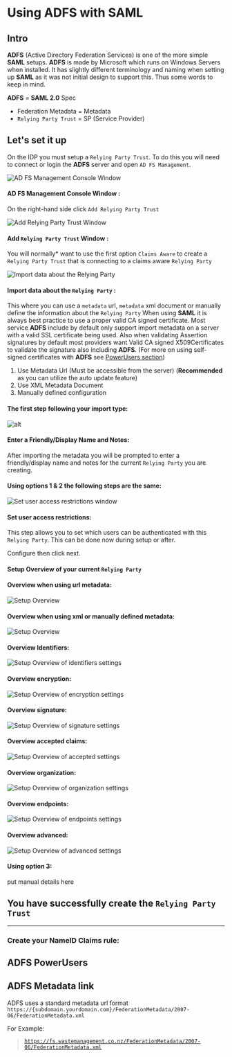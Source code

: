 # Using ADFS with SAML

## Intro
**ADFS** (Active Directory Federation Services) is one of the more simple **SAML** setups.
**ADFS** is made by Microsoft which runs on Windows Servers when installed.
It has slightly different terminology and naming when setting up **SAML** as it was not initial design to support this.
Thus some words to keep in mind.

**ADFS** = **SAML 2.0** Spec
- Federation Metadata = Metadata
- `Relying Party Trust` = SP (Service Provider)


## Let's set it up

On the IDP you must setup a `Relying Party Trust`.
To do this you will need to connect or login the **ADFS** server and open `AD FS Management`.

![AD FS Management Console Window](./images/ADFS_management_console.jpg)
#### AD FS Management Console Window :

On the right-hand side click `Add Relying Party Trust`

![Add Relying Party Trust Window](./images/ADFS_create_rpt_1.jpg)
#### Add `Relying Party Trust` Window :
You will normally* want to use the first option `Claims Aware` to create a `Relying Party Trust` that is connecting to a claims aware `Relying Party`


![Import data about the `Relying Party`](./images/ADFS_create_rpt_claims_aware_2.jpg)
#### Import data about the `Relying Party` :

This where you can use a `metadata` url, `metadata` xml document or manually define the information about the `Relying Party`
When using **SAML** it is always best practice to use a proper valid CA signed certificate.
Most service **ADFS** include by default only support import metadata on a server with a valid SSL certificate being used.
Also when validating Assertion signatures by default most providers want Valid CA signed X509Certificates to validate the signature also including **ADFS**.
(For more on using self-signed certificates with **ADFS** see [PowerUsers section](#adfs-power-users))

1. Use Metadata Url (Must be accessible from the server) (**Recommended** as you can utilize the auto update feature)
2. Use XML Metadata Document
3. Manually defined configuration

#### The first step following your import type:
![alt](./images/ADFS_create_rpt_claims_aware_3_set_display_name.jpg)
#### Enter a Friendly/Display Name and Notes:
After importing the metadata you will be prompted to enter a
friendly/display name and notes for the current `Relying Party` you are creating.


#### Using options 1 & 2 the following steps are the same:

![Set user access restrictions window](./images/ADFS_create_rpt_claims_aware_4_user_access_restriction.jpg)

#### Set user access restrictions:

This step allows you to set which users can be authenticated with this `Relying Party`.
This can be done now during setup or after.

Configure then click next.

#### Setup Overview of your current `Relying Party`
#### Overview when using url metadata:
![Setup Overview](./images/ADFS_create_rpt_claims_aware_5_url_overview.jpg)

#### Overview when using xml or manually defined metadata:
![Setup Overview](./images/ADFS_create_rpt_claims_aware_5_xml_overview.jpg)


#### Overview Identifiers:
![Setup Overview of identifiers settings](./images/ADFS_create_rpt_claims_aware_6_overview_identifiers.jpg)

#### Overview encryption:
![Setup Overview of encryption settings](./images/ADFS_create_rpt_claims_aware_7_overview_encryption.jpg)

#### Overview signature:
![Setup Overview of signature settings](./images/ADFS_create_rpt_claims_aware_8_overview_signature.jpg)

#### Overview accepted claims:
![Setup Overview of accepted settings](./images/ADFS_create_rpt_claims_aware_9_overview_accepted_claims.jpg)

#### Overview organization:
![Setup Overview of organization settings](./images/ADFS_create_rpt_claims_aware_10_overview_organization.jpg)

#### Overview endpoints:
![Setup Overview of endpoints settings](./images/ADFS_create_rpt_claims_aware_11_overview_endpoints.jpg)

#### Overview advanced:
![Setup Overview of advanced settings](./images/ADFS_create_rpt_claims_aware_12_overview_advanced_sig_alg.jpg)


#### Using option 3:

put manual details here

## You have successfully create the `Relying Party Trust`
---

### Create your **NameID** Claims rule:







## <a name="adfs-power-users"></a> **ADFS** PowerUsers

## ADFS Metadata link
ADFS uses a standard metadata url format `https://{subdomain.yourdomain.com}/FederationMetadata/2007-06/FederationMetadata.xml`

For Example:
>[```https://fs.wastemanagement.co.nz/FederationMetadata/2007-06/FederationMetadata.xml```](https://fs.wastemanagement.co.nz/FederationMetadata/2007-06/FederationMetadata.xml)


